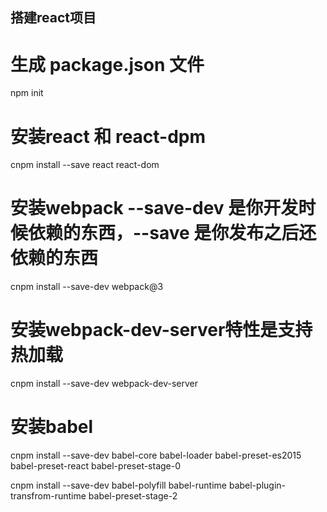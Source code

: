 ## 搭建react项目

# 生成 package.json 文件
npm init

# 安装react 和 react-dpm
cnpm install --save react react-dom

# 安装webpack --save-dev 是你开发时候依赖的东西，--save 是你发布之后还依赖的东西
cnpm install --save-dev webpack@3

# 安装webpack-dev-server特性是支持热加载
cnpm install --save-dev webpack-dev-server

# 安装babel
cnpm install --save-dev babel-core babel-loader babel-preset-es2015 babel-preset-react babel-preset-stage-0

cnpm install --save-dev babel-polyfill babel-runtime babel-plugin-transfrom-runtime babel-preset-stage-2



